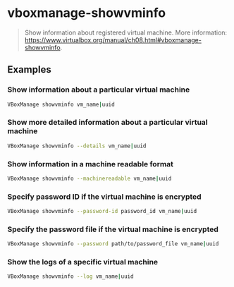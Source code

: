 # vboxmanage-showvminfo

> Show information about registered virtual machine. More information: <https://www.virtualbox.org/manual/ch08.html#vboxmanage-showvminfo>.

## Examples

### Show information about a particular virtual machine

```bash
VBoxManage showvminfo vm_name|uuid
```

### Show more detailed information about a particular virtual machine

```bash
VBoxManage showvminfo --details vm_name|uuid
```

### Show information in a machine readable format

```bash
VBoxManage showvminfo --machinereadable vm_name|uuid
```

### Specify password ID if the virtual machine is encrypted

```bash
VBoxManage showvminfo --password-id password_id vm_name|uuid
```

### Specify the password file if the virtual machine is encrypted

```bash
VBoxManage showvminfo --password path/to/password_file vm_name|uuid
```

### Show the logs of a specific virtual machine

```bash
VBoxManage showvminfo --log vm_name|uuid
```
